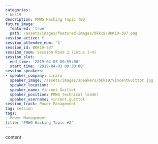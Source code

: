 ```yaml
---
categories:
- bkk19
description: PMWG Hacking Topic TBD
future_image:
  featured: 'true'
  path: /assets/images/featured-images/bkk19/BKK19-307.png
session_active: Y
session_attendee_num: '1'
session_id: BKK19-307
session_room: Session Room 2 (Lotus 3-4)
session_slot:
  end_time: '2019-04-03 09:55:00'
  start_time: '2019-04-03 09:30:00'
session_speakers:
- speaker_company: Linaro
  speaker_image: /assets/images/speakers/bkk19/VincentGuittot.jpg
  speaker_location: ''
  speaker_name: Vincent Guittot
  speaker_position: PMWG technical leader
  speaker_username: vincent.guittot
session_track: Power Management
tag: session
tags:
- Power Management
title: 'PMWG Hacking Topic #2'
---
```


content